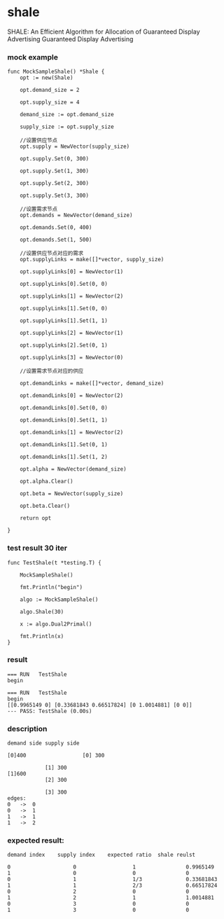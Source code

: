 # shale
SHALE: An Efficient Algorithm for Allocation of Guaranteed Display Advertising Guaranteed Display Advertising

### mock example
	func MockSampleShale() *Shale {
		opt := new(Shale)

		opt.demand_size = 2

		opt.supply_size = 4

		demand_size := opt.demand_size

		supply_size := opt.supply_size

		//设置供应节点
		opt.supply = NewVector(supply_size)

		opt.supply.Set(0, 300)

		opt.supply.Set(1, 300)

		opt.supply.Set(2, 300)

		opt.supply.Set(3, 300)

		//设置需求节点
		opt.demands = NewVector(demand_size)

		opt.demands.Set(0, 400)

		opt.demands.Set(1, 500)

		//设置供应节点对应的需求
		opt.supplyLinks = make([]*vector, supply_size)

		opt.supplyLinks[0] = NewVector(1)

		opt.supplyLinks[0].Set(0, 0)

		opt.supplyLinks[1] = NewVector(2)

		opt.supplyLinks[1].Set(0, 0)

		opt.supplyLinks[1].Set(1, 1)

		opt.supplyLinks[2] = NewVector(1)

		opt.supplyLinks[2].Set(0, 1)

		opt.supplyLinks[3] = NewVector(0)

		//设置需求节点对应的供应

		opt.demandLinks = make([]*vector, demand_size)

		opt.demandLinks[0] = NewVector(2)

		opt.demandLinks[0].Set(0, 0)

		opt.demandLinks[0].Set(1, 1)

		opt.demandLinks[1] = NewVector(2)

		opt.demandLinks[1].Set(0, 1)

		opt.demandLinks[1].Set(1, 2)

		opt.alpha = NewVector(demand_size)

		opt.alpha.Clear()

		opt.beta = NewVector(supply_size)

		opt.beta.Clear()

		return opt

	}

### test result 30 iter



	func TestShale(t *testing.T) {
	
		MockSampleShale()

		fmt.Println("begin")

		algo := MockSampleShale()

		algo.Shale(30)

		x := algo.Dual2Primal()

		fmt.Println(x)
	}


### result

	=== RUN   TestShale
	begin

	=== RUN   TestShale
	begin
	[[0.9965149 0] [0.33681843 0.66517824] [0 1.0014881] [0 0]]
	--- PASS: TestShale (0.00s)

### description

	demand side	supply side

	[0]400                	[0] 300

				[1] 300 
	[1]600                 
				[2] 300
		    
				[3] 300
	edges:
	0	->	0
	0	->	1
	1	->	1
	1	->	2
	
		  
### expected result:
	
	demand index	supply index	expected ratio	shale reulst

	0                    0                  1                0.9965149
	1                    0                  0                0
	0                    1                  1/3              0.33681843
	1                    1                  2/3              0.66517824
	0                    2                  0                0
	1                    2                  1                1.0014881
	0                    3                  0                0
	1                    3                  0                0

